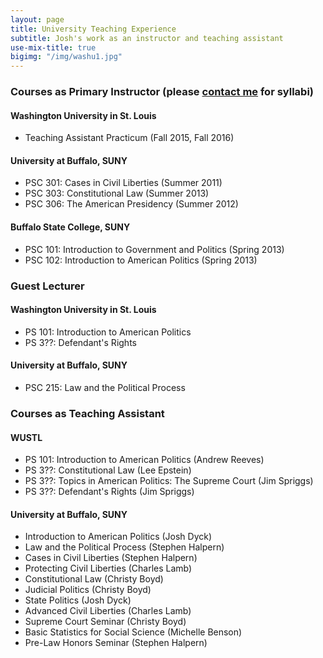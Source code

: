 ```yaml
---
layout: page
title: University Teaching Experience
subtitle: Josh's work as an instructor and teaching assistant 
use-mix-title: true
bigimg: "/img/washu1.jpg"
---
```


### Courses as Primary Instructor (please <a href="https://graduate.artsci.wustl.edu/boston/contact" target="_blank">contact me</a> for syllabi)
#### Washington University in St. Louis
  * Teaching Assistant Practicum (Fall 2015, Fall 2016)

#### University at Buffalo, SUNY 
  * PSC 301: Cases in Civil Liberties (Summer 2011)
  * PSC 303: Constitutional Law (Summer 2013)
  * PSC 306: The American Presidency (Summer 2012)

#### Buffalo State College, SUNY
* PSC 101: Introduction to Government and Politics (Spring 2013)
* PSC 102: Introduction to American Politics (Spring 2013)



### Guest Lecturer
#### Washington University in St. Louis
  * PS 101: Introduction to American Politics
  * PS 3??: Defendant's Rights

#### University at Buffalo, SUNY
  * PSC 215: Law and the Political Process
  
### Courses as Teaching Assistant
#### WUSTL
  * PS 101: Introduction to American Politics (Andrew Reeves)
  * PS 3??: Constitutional Law (Lee Epstein)
  * PS 3??: Topics in American Politics: The Supreme Court (Jim Spriggs)
  * PS 3??: Defendant's Rights (Jim Spriggs)

#### University at Buffalo, SUNY
  * Introduction to American Politics (Josh Dyck)
  * Law and the Political Process (Stephen Halpern)
  * Cases in Civil Liberties (Stephen Halpern)
  * Protecting Civil Liberties (Charles Lamb)
  * Constitutional Law (Christy Boyd)
  * Judicial Politics (Christy Boyd)
  * State Politics (Josh Dyck)
  * Advanced Civil Liberties (Charles Lamb)
  * Supreme Court Seminar (Christy Boyd)
  * Basic Statistics for Social Science (Michelle Benson)
  * Pre-Law Honors Seminar (Stephen Halpern)
